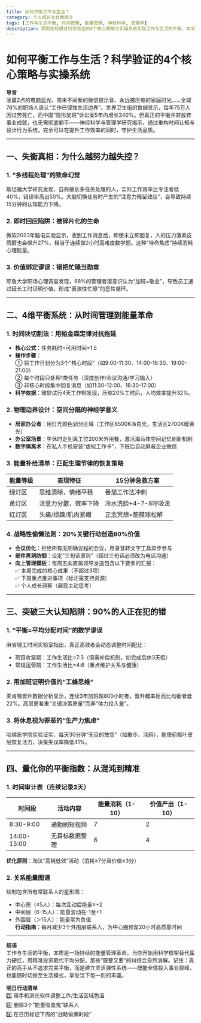 ```yaml
---
title: 如何平衡工作与生活？
category: 个人成长与自我提升
tags: [工作与生活平衡, 时间管理, 能量管理, 神经科学, 管理学]
description: 探索如何通过科学验证的4个核心策略与实操系统实现工作与生活的平衡。本文深入分析了多任务处理、即时回应和忙碌即价值等失衡原因，提出了包括时间块切割法、物理边界设计、能量补给清单和战略性偷懒法则在内的四维平衡系统。此外，还讨论了常见的认知误区，并提供了量化平衡指数的方法，帮助您从混沌走向精准管理，建立灵活弹性的生活与工作体系。适合追求高效工作同时渴望丰富个人生活的职场人士。
---
```

# 如何平衡工作与生活？科学验证的4个核心策略与实操系统  

**导言**  
凌晨2点的电脑蓝光、周末不间断的微信提示音、永远被压缩的家庭时光……全球76%的职场人承认“工作已侵蚀生活边界”。世界卫生组织数据显示，每年75万人因过劳死亡，而中国“隐形加班”诉讼案5年内增长340%。但真正的平衡并非放弃事业成就，也无需彻底躺平——神经科学与管理学研究揭示，通过重构时间认知与设计行为系统，完全可以在提升工作效率的同时，守护生活品质。  

---

## 一、失衡真相：为什么越努力越失控？  

### 1. “多线程处理”的致命幻觉  
斯坦福大学研究发现，自称擅长多任务处理的人，实际工作效率比专注者低40%，错误率高出50%。大脑切换任务时产生的“注意力残留效应”，会导致持续15分钟的认知能力下降。  

### 2. 即时回应陷阱：被碎片化的生命  
微软2023年脑电实验显示，收到工作消息后，即使未立即回复，人的压力激素皮质醇也会飙升27%，相当于连续做2小时高难度数学题。这种“待命焦虑”持续消耗心理能量。  

### 3. 价值绑定谬误：错把忙碌当勋章  
耶鲁大学职场心理调查发现，68%的管理者潜意识认为“加班=敬业”，导致员工通过延长工时证明价值，形成“表演性忙碌”的恶性循环。  

---

## 二、4维平衡系统：从时间管理到能量革命  

### 1. 时间块切割法：用帕金森定律对抗拖延  
- **核心公式**：任务耗时=可用时间×1.5  
- **操作步骤**：  
  ① 将工作日划分为3个“核心时段”（如9:00-11:30、14:00-16:30、19:00-21:00）  
  ② 每个时段只处理1类任务（深度创作/会议沟通/学习输入）  
  ③ 非核心时段集中回复消息（如11:30-12:00、16:30-17:00）  
- **科学依据**：微软试行4天工作制发现，压缩20%工时后，人均效率提升32%。  

### 2. 物理边界设计：空间分隔的神经学意义  
- **居家办公者**：用灯光颜色划分区域（工作区6500K冷白光，生活区2700K暖黄光）  
- **办公室场景**：午休时走到离工位200米外用餐，激活海马体空间记忆刷新机制  
- **数字隔离术**：在私人手机安装“虚拟工作卡”，下班后自动屏蔽企业微信  

### 3. 能量补给清单：匹配生理节律的恢复策略  
| 能量等级 | 表现特征              | 15分钟急救方案          |  
|----------|-----------------------|-------------------------|  
| 绿灯区   | 思维清晰，情绪平稳    | 番茄工作法冲刺          |  
| 黄灯区   | 注意力分散，效率下降  | 冷水洗脸+4-7-8呼吸法    |  
| 红灯区   | 头痛/烦躁/肌肉紧绷    | 正念冥想+筋膜球松解     |  

### 4. 战略性偷懒法则：20%关键行动创造80%价值  
- **会议优化**：拒绝所有无明确议程的会议，用录音转文字工具异步参与  
- **邮件黑洞防御**：设定“三句话原则”（超过三句话必须改为电话沟通）  
- **向上管理模板**：每周五向直属领导发送包含以下要素的汇报：  
  ✅ 本周完成的核心成果（不超过3项）  
  ✅ 下周重点推进事项（标注需支持资源）  
  ✅ 个人成长洞察（展现主动思考）  

---

## 三、突破三大认知陷阱：90%的人正在犯的错  

### 1. “平衡=平均分配时间”的数学谬误  
麻省理工时间实验室指出，真正高效者会动态调整时间配比：  
- 项目攻坚期：工作生活比=7:3（但需补偿机制，如完成后休3天假）  
- 常规运营期：工作生活比=4:6（重点维护关系与健康）  

### 2. 用加班证明价值的“工蜂思维”  
麦肯锡晋升数据分析显示，连续3年加班超800小时者，晋升概率反而比均衡者低22%。高层更看重“关键决策质量”而非“体力投入量”。  

### 3. 将休息视为罪恶的“生产力焦虑”  
哈佛医学院实验证实，每天30分钟“无目的放空”（如散步、涂鸦），能使前额叶皮层恢复活力，决策失误率降低41%。  

---

## 四、量化你的平衡指数：从混沌到精准  

### 1. 时间审计表（连续记录3天）  
| 时间段     | 活动内容         | 能量消耗（1-10） | 价值产出（1-10） |  
|------------|------------------|------------------|------------------|  
| 8:30-9:00  | 通勤刷短视频     | 7                | 2                |  
| 14:00-15:00| 无目标数据整理   | 6                | 4                |  

**优化原则**：淘汰“高耗低效”活动（消耗≥7分且价值≤3分）  

### 2. 关系能量图谱  
绘制包含所有常联系人的星形图：  
- 中心圈（≤5人）：每次互动后能量≥+2  
- 中间层（6-15人）：能量波动在-1至+1  
- 外围层（＞15人）：能量常为负值  
**行动指南**：每月减少3个外围层联系人，为中心圈预留20小时高质量时间  

---

**结语**  
工作与生活的平衡，本质是一场持续的能量管理革命。当你开始用科学框架替代蛮力硬扛，用精准投资取代平均分配，那些“既要又要”的纠结会自然消解。记住：真正的高手从不追求完美平衡，而是建立灵活弹性系统——既能全情投入事业巅峰，也能随时切换至生活模式，享受当下每一刻的丰盛。  

**明日行动清单**  
1️⃣ 用手机测光软件调整工作/生活区域色温  
2️⃣ 删除3个“能量吸血鬼”联系人  
3️⃣ 在日历标记下周的“战略偷懒时段”